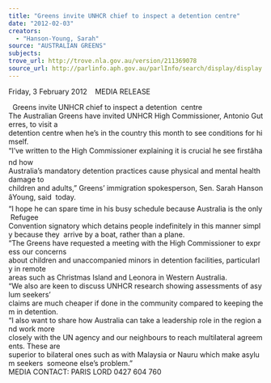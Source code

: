 ```yaml
---
title: "Greens invite UNHCR chief to inspect a detention centre"
date: "2012-02-03"
creators:
  - "Hanson-Young, Sarah"
source: "AUSTRALIAN GREENS"
subjects:
trove_url: http://trove.nla.gov.au/version/211369078
source_url: http://parlinfo.aph.gov.au/parlInfo/search/display/display.w3p;query=Id%3A%22media/pressrel/1405442%22
---
```


 Friday, 3 February 2012    MEDIA RELEASE 

   Greens invite UNHCR chief to inspect a detention  centre    The Australian Greens have invited UNHCR High Commissioner, Antonio Guterres, to visit a  detention centre when he’s in the country this month to see conditions for himself.    “I’ve written to the High Commissioner explaining it is crucial he see firstâhand how  Australia’s mandatory detention practices cause physical and mental health damage to  children and adults,” Greens’ immigration spokesperson, Sen. Sarah HansonâYoung, said  today.    “I hope he can spare time in his busy schedule because Australia is the only Refugee  Convention signatory which detains people indefinitely in this manner simply because they  arrive by a boat, rather than a plane.    “The Greens have requested a meeting with the High Commissioner to express our concerns  about children and unaccompanied minors in detention facilities, particularly in remote  areas such as Christmas Island and Leonora in Western Australia.    “We also are keen to discuss UNHCR research showing assessments of asylum seekers’  claims are much cheaper if done in the community compared to keeping them in detention.    “I also want to share how Australia can take a leadership role in the region and work more  closely with the UN agency and our neighbours to reach multilateral agreements. These are  superior to bilateral ones such as with Malaysia or Nauru which make asylum seekers  someone else’s problem.”    MEDIA CONTACT: PARIS LORD 0427 604 760        

